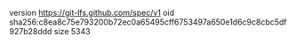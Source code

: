version https://git-lfs.github.com/spec/v1
oid sha256:c8ea8c75e793200b72ec0a65495cff6753497a650e1d6c9c8cbc5df927b28ddd
size 5343
